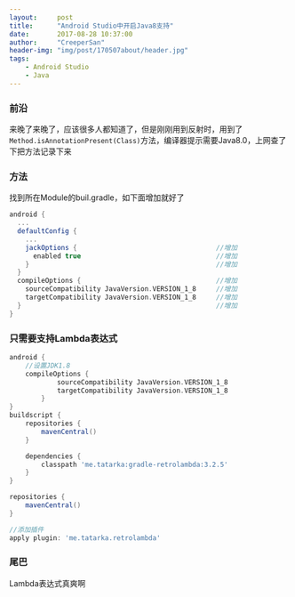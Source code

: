 ```yaml
---
layout:     post
title:      "Android Studio中开启Java8支持"
date:       2017-08-28 10:37:00
author:     "CreeperSan"
header-img: "img/post/170507about/header.jpg"
tags:
    - Android Studio
    - Java
---
```


### 前沿
来晚了来晚了，应该很多人都知道了，但是刚刚用到反射时，用到了 `Method.isAnnotationPresent(Class)`方法，编译器提示需要Java8.0，上网查了下把方法记录下来

### 方法
找到所在Module的buil.gradle，如下面增加就好了
```gradle
android {
  ...
  defaultConfig {
    ...
    jackOptions {									//增加
      enabled true									//增加
    }												//增加
  }
  compileOptions {									//增加
    sourceCompatibility JavaVersion.VERSION_1_8		//增加
    targetCompatibility JavaVersion.VERSION_1_8		//增加
  }													//增加
}
```

### 只需要支持Lambda表达式
```gradle
android {
    //设置JDK1.8
    compileOptions {
            sourceCompatibility JavaVersion.VERSION_1_8
            targetCompatibility JavaVersion.VERSION_1_8
        }
}
buildscript {
    repositories {
        mavenCentral()
    }

    dependencies {
        classpath 'me.tatarka:gradle-retrolambda:3.2.5'
    }
}

repositories {
    mavenCentral()
}

//添加插件
apply plugin: 'me.tatarka.retrolambda'
```

### 尾巴
Lambda表达式真爽啊
